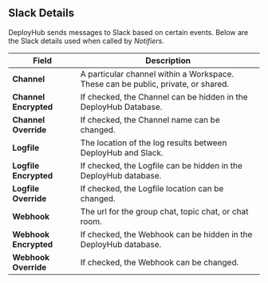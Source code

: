 ## Slack Details

DeployHub sends messages to Slack based on certain events. Below are the Slack details used when called by _Notifiers_.  

| Field | Description |
| --- | --- |
|**Channel**|  A particular channel within a Workspace. These can be public, private, or shared.|
|**Channel Encrypted** | If checked, the Channel can be hidden in the DeployHub Database.|
|**Channel Override** | If checked, the Channel name can be changed.|
|**Logfile**| The location of the log results between DeployHub and Slack.|
|**Logfile Encrypted**| If checked, the Logfile can be hidden in the DeployHub database. |
|**Logfile Override**| If checked, the Logfile location can be changed. |
|**Webhook** |The url for the group chat, topic chat, or chat room.|
|**Webhook Encrypted**| If checked, the Webhook can be hidden in the DeployHub database. |
|**Webhook Override**| If checked, the Webhook can be changed. |
